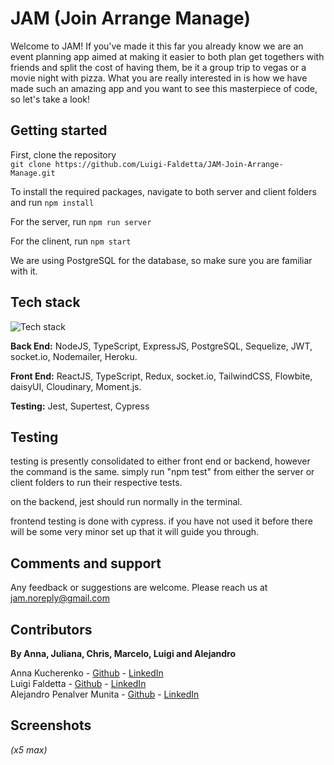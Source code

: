 # JAM (Join Arrange Manage)

Welcome to JAM! If you've made it this far you already know we are an event planning app aimed at making it easier to both plan get togethers with friends and split the cost of having them, be it a group trip to vegas or a movie night with pizza.  What you are really interested in is how we have made such an amazing app and you want to see this masterpiece of code, so let's take a look!

## Getting started

First, clone the repository  
`git clone https://github.com/Luigi-Faldetta/JAM-Join-Arrange-Manage.git`

To install the required packages, navigate to both server and client folders and run
`npm install`

For the server, run `npm run server`

For the clinent, run `npm start`


We are using PostgreSQL for the database, so make sure you are familiar with it.


## Tech stack
![Tech stack](https://res.cloudinary.com/dpzz6vn2w/image/upload/v1688811975/Screenshot_2023-07-08_at_12.25.58_qwroyg.png)

**Back End:** NodeJS, TypeScript, ExpressJS, PostgreSQL, Sequelize, JWT, socket.io, Nodemailer, Heroku.

**Front End:** ReactJS, TypeScript, Redux, socket.io, TailwindCSS, Flowbite, daisyUI, Cloudinary, Moment.js.

**Testing:** Jest, Supertest, Cypress


## Testing
testing is presently consolidated to either front end or backend, however the command is the same. simply run "npm test" from either the server or client folders to run their respective tests.  

on the backend, jest should run normally in the terminal.  

frontend testing is done with cypress.  if you have not used it before there will be some very minor set up that it will guide you through.

## Comments and support

Any feedback or suggestions are welcome. Please reach us at jam.noreply@gmail.com

## Contributors

**By Anna, Juliana, Chris, Marcelo, Luigi and Alejandro**  

Anna Kucherenko - [Github](https://github.com/AnnaKucherenko1) - [LinkedIn](www.linkedin.com/in/anna-kucherenko1)  
Luigi Faldetta - [Github](https://github.com/luigi-faldetta) - [LinkedIn](https://www.linkedin.com/in/alejandro-pemu/)  
Alejandro Penalver Munita - [Github](https://github.com/alepemu) - [LinkedIn](https://www.linkedin.com/in/luigi-faldetta-a02ab817b/)

## Screenshots
*(x5 max)*
